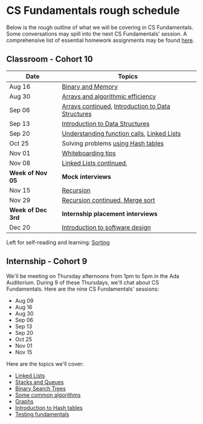 # CS Fundamentals rough schedule
Below is the rough outline of what we will be covering in CS Fundamentals. Some conversations may spill into the next CS Fundamentals' session. A comprehensive list of essential homework assignments may be found [here](https://github.com/Ada-Developers-Academy/textbook-curriculum/blob/master/04-cs-fundamentals/homeworks.md).

## Classroom - Cohort 10
Date    | Topics
--------|----------------
Aug 16  | [Binary and Memory](https://github.com/Ada-Developers-Academy/textbook-curriculum/blob/master/04-cs-fundamentals/classroom/Binary.md)
Aug 30  | [Arrays and algorithmic efficiency](https://github.com/Ada-Developers-Academy/textbook-curriculum/blob/master/04-cs-fundamentals/classroom/Arrays.md)
Sep 06  | [Arrays continued](https://github.com/Ada-Developers-Academy/textbook-curriculum/blob/master/04-cs-fundamentals/classroom/Arrays.md), [Introduction to Data Structures](https://github.com/Ada-Developers-Academy/textbook-curriculum/blob/master/04-cs-fundamentals/classroom/Introduction%20to%20Data%20Structures.md)
Sep 13  | [Introduction to Data Structures](https://github.com/Ada-Developers-Academy/textbook-curriculum/blob/master/04-cs-fundamentals/classroom/Introduction%20to%20Data%20Structures.md)
Sep 20  | [Understanding function calls](https://github.com/Ada-Developers-Academy/textbook-curriculum/blob/master/04-cs-fundamentals/classroom/Understanding%20function%20calls.md), [Linked Lists](https://github.com/Ada-Developers-Academy/textbook-curriculum/blob/master/04-cs-fundamentals/classroom/Introduction%20to%20Linked%20Lists.md)
Oct 25  |  Solving problems [using Hash tables](https://github.com/Ada-Developers-Academy/textbook-curriculum/blob/master/04-cs-fundamentals/classroom/Using%20Hash%20Tables.md) 
Nov 01  | [Whiteboarding tips](https://github.com/Ada-Developers-Academy/textbook-curriculum/blob/master/04-cs-fundamentals/classroom/Whiteboarding-Tips.md)
Nov 08  | [Linked Lists continued](https://github.com/Ada-Developers-Academy/textbook-curriculum/blob/master/04-cs-fundamentals/classroom/Introduction%20to%20Linked%20Lists.md),
**Week of Nov 05** | **Mock interviews**
Nov 15 | [Recursion](https://github.com/Ada-Developers-Academy/textbook-curriculum/blob/master/04-cs-fundamentals/classroom/Introduction%20to%20Recursion.md)
Nov 29 | [Recursion continued, Merge sort](https://github.com/Ada-Developers-Academy/textbook-curriculum/blob/master/04-cs-fundamentals/classroom/Introduction%20to%20Recursion.md)
**Week of Dec 3rd** | **Internship placement interviews**
Dec 20 | [Introduction to software design](https://github.com/Ada-Developers-Academy/textbook-curriculum/blob/master/04-cs-fundamentals/classroom/Software%20Design.md)

Left for self-reading and learning: [Sorting](https://github.com/Ada-Developers-Academy/textbook-curriculum/blob/master/04-cs-fundamentals/classroom/Sorting.md)

## Internship - Cohort 9
We'll be meeting on Thursday afternoons from 1pm to 5pm in the Ada Auditorium. During 9 of these Thursdays, we'll chat about CS Fundamentals. Here are the nine CS Fundamentals' sessions:
- Aug 09
- Aug 16
- Aug 30
- Sep 06
- Sep 13
- Sep 20
- Oct 25
- Nov 01
- Nov 15

Here are the topics we'll cover:
- [Linked Lists](https://github.com/Ada-Developers-Academy/textbook-curriculum/blob/master/04-cs-fundamentals/internship/Linked%20Lists.md)
- [Stacks and Queues](https://github.com/Ada-Developers-Academy/textbook-curriculum/blob/master/04-cs-fundamentals/internship/Stacks%20and%20Queues.md)
- [Binary Search Trees](https://github.com/Ada-Developers-Academy/textbook-curriculum/blob/master/04-cs-fundamentals/internship/Binary%20Search%20Trees.md)
- [Some common algorithms](https://github.com/Ada-Developers-Academy/textbook-curriculum/blob/master/04-cs-fundamentals/internship/Introduction%20to%20Algorithms.md)
- [Graphs](https://github.com/Ada-Developers-Academy/textbook-curriculum/blob/master/04-cs-fundamentals/internship/Introduction%20to%20Algorithms.md)
- [Introduction to Hash tables](https://github.com/Ada-Developers-Academy/textbook-curriculum/blob/master/04-cs-fundamentals/internship/Hash%20Tables.md)
- [Testing fundamentals](https://github.com/Ada-Developers-Academy/textbook-curriculum/blob/master/04-cs-fundamentals/internship/Testing%20Fundamentals.md)
